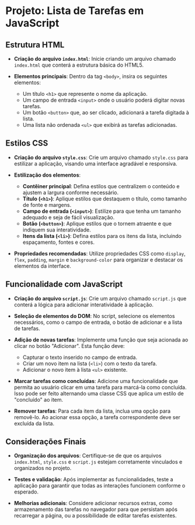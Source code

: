 # Projeto: Lista de Tarefas em JavaScript

## Estrutura HTML

- **Criação do arquivo `index.html`**: Inicie criando um arquivo chamado `index.html` que conterá a estrutura básica do HTML5.

- **Elementos principais**: Dentro da tag `<body>`, insira os seguintes elementos:
  - Um título `<h1>` que represente o nome da aplicação.
  - Um campo de entrada `<input>` onde o usuário poderá digitar novas tarefas.
  - Um botão `<button>` que, ao ser clicado, adicionará a tarefa digitada à lista.
  - Uma lista não ordenada `<ul>` que exibirá as tarefas adicionadas.

## Estilos CSS

- **Criação do arquivo `style.css`**: Crie um arquivo chamado `style.css` para estilizar a aplicação, visando uma interface agradável e responsiva.

- **Estilização dos elementos**:
  - **Contêiner principal**: Defina estilos que centralizem o conteúdo e ajustem a largura conforme necessário.
  - **Título (`<h1>`)**: Aplique estilos que destaquem o título, como tamanho de fonte e margens.
  - **Campo de entrada (`<input>`)**: Estilize para que tenha um tamanho adequado e seja de fácil visualização.
  - **Botão (`<button>`)**: Aplique estilos que o tornem atraente e que indiquem sua interatividade.
  - **Itens da lista (`<li>`)**: Defina estilos para os itens da lista, incluindo espaçamento, fontes e cores.

- **Propriedades recomendadas**: Utilize propriedades CSS como `display`, `flex`, `padding`, `margin` e `background-color` para organizar e destacar os elementos da interface.

## Funcionalidade com JavaScript

- **Criação do arquivo `script.js`**: Crie um arquivo chamado `script.js` que conterá a lógica para adicionar interatividade à aplicação.

- **Seleção de elementos do DOM**: No script, selecione os elementos necessários, como o campo de entrada, o botão de adicionar e a lista de tarefas.

- **Adição de novas tarefas**: Implemente uma função que seja acionada ao clicar no botão "Adicionar". Esta função deve:
  - Capturar o texto inserido no campo de entrada.
  - Criar um novo item na lista (`<li>`) com o texto da tarefa.
  - Adicionar o novo item à lista `<ul>` existente.

- **Marcar tarefas como concluídas**: Adicione uma funcionalidade que permita ao usuário clicar em uma tarefa para marcá-la como concluída. Isso pode ser feito alternando uma classe CSS que aplica um estilo de "concluído" ao item.

- **Remover tarefas**: Para cada item da lista, inclua uma opção para removê-lo. Ao acionar essa opção, a tarefa correspondente deve ser excluída da lista.

## Considerações Finais

- **Organização dos arquivos**: Certifique-se de que os arquivos `index.html`, `style.css` e `script.js` estejam corretamente vinculados e organizados no projeto.

- **Testes e validação**: Após implementar as funcionalidades, teste a aplicação para garantir que todas as interações funcionem conforme o esperado.

- **Melhorias adicionais**: Considere adicionar recursos extras, como armazenamento das tarefas no navegador para que persistam após recarregar a página, ou a possibilidade de editar tarefas existentes.


